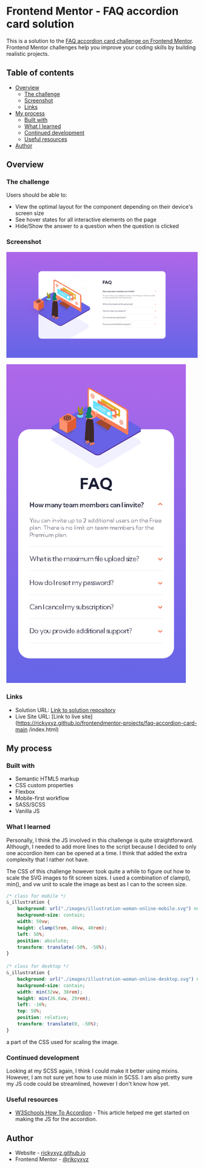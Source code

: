 # Frontend Mentor - FAQ accordion card solution

This is a solution to the [FAQ accordion card challenge on Frontend Mentor](https://www.frontendmentor.io/challenges/faq-accordion-card-XlyjD0Oam). Frontend Mentor challenges help you improve your coding skills by building realistic projects. 

## Table of contents

- [Overview](#overview)
  - [The challenge](#the-challenge)
  - [Screenshot](#screenshot)
  - [Links](#links)
- [My process](#my-process)
  - [Built with](#built-with)
  - [What I learned](#what-i-learned)
  - [Continued development](#continued-development)
  - [Useful resources](#useful-resources)
- [Author](#author)

## Overview

### The challenge

Users should be able to:

- View the optimal layout for the component depending on their device's screen size
- See hover states for all interactive elements on the page
- Hide/Show the answer to a question when the question is clicked

### Screenshot

![desktop screenshot](./screenshots/faq-accordion-card-screenshot-desktop.png)

![mobile screenshot](./screenshots/faq-accordion-card-screenshot-mobile.png)

### Links

- Solution URL: [Link to solution repository](https://github.com/rickyxyz/frontendmentor-projects/tree/main/faq-accordion-card-main)
- Live Site URL: [Link to live site](https://rickyxyz.github.io/frontendmentor-projects/faq-accordion-card-main /index.html)

## My process

### Built with

- Semantic HTML5 markup
- CSS custom properties
- Flexbox
- Mobile-first workflow
- SASS/SCSS
- Vanilla JS

### What I learned

Personally, I think the JS involved in this challenge is quite straightforward. Although, I needed to add more lines to the script because I decided to only one accordion item can be opened at a time. I think that added the extra complexity that I rather not have.

The CSS of this challenge however took quite a while to figure out how to scale the SVG images to fit screen sizes. I used a combination of clamp(), min(), and vw unit to scale the image as best as I can to the screen size.

```css
/* class for mobile */
&_illustration {
    background: url("./images/illustration-woman-online-mobile.svg") no-repeat;
    background-size: contain;
    width: 50vw;
    height: clamp(5rem, 40vw, 40rem);
    left: 50%;
    position: absolute;
    transform: translate(-50%, -58%);
}

/* class for desktop */
&_illustration {
    background: url("./images/illustration-woman-online-desktop.svg") no-repeat;
    background-size: contain;
    width: min(32vw, 38rem);
    height: min(26.6vw, 29rem);
    left: -16%;
    top: 50%;
    position: relative;
    transform: translate(0, -50%);
}
```

a part of the CSS used for scaling the image.

### Continued development

Looking at my SCSS again, I think I could make it better using mixins. However, I am not sure yet how to use mixin in SCSS. I am also pretty sure my JS code could be streamlined, however I don't know how yet.

### Useful resources

- [W3Schools How To Accordion](https://www.w3schools.com/howto/howto_js_accordion.asp) - This article helped me get started on making the JS for the accordion. 

## Author

- Website - [rickyxyz.github.io](https://www.rickyxyz.github.io)
- Frontend Mentor - [@rikcyxyz](https://www.frontendmentor.io/profile/rickyxyz)